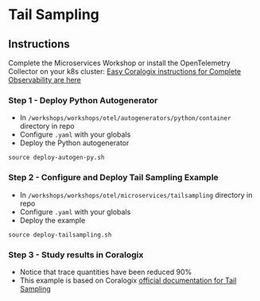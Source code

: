 # Tail Sampling

## Instructions

Complete the Microservices Workshop or install the OpenTelemetry Collector on your k8s cluster: [Easy Coralogix instructions for Complete Observability are here](https://coralogix.com/docs/otel-collector-for-k8s/)  

### Step 1 - Deploy Python Autogenerator

- In `/workshops/workshops/otel/autogenerators/python/container` directory in repo  
- Configure `.yaml` with your globals  
- Deploy the Python autogenerator  
```
source deploy-autogen-py.sh 
```   
### Step 2 - Configure and Deploy Tail Sampling Example

- In `/workshops/workshops/otel/microservices/tailsampling` directory in repo  
- Configure `.yaml` with your globals  
- Deploy the example  
```
source deploy-tailsampling.sh 
```   
### Step 3 - Study results in Coralogix  
- Notice that trace quantities have been reduced 90%  
- This example is based on Coralogix [official documentation for Tail Sampling](https://coralogix.com/docs/tail-sampling-with-opentelemetry-using-kubernetes/)